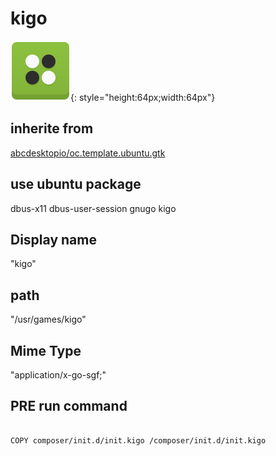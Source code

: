 # kigo
![kigo.svg](/applications/icons/kigo.svg){: style="height:64px;width:64px"}
## inherite from
[abcdesktopio/oc.template.ubuntu.gtk](abcdesktopio/oc.template.ubuntu.gtk.md)
## use ubuntu package
dbus-x11 dbus-user-session gnugo kigo
## Display name
"kigo"
## path
"/usr/games/kigo"
## Mime Type
"application/x-go-sgf;"
## PRE run command

```

COPY composer/init.d/init.kigo /composer/init.d/init.kigo
```
